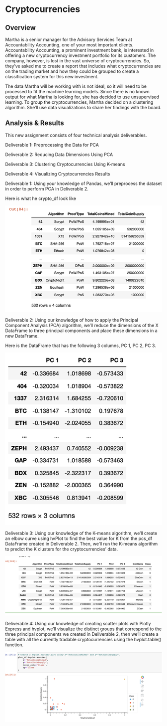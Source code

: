 # Cryptocurrencies

## Overview

Martha is a senior manager for the Advisory Services Team at Accountability Accounting, one of your most important clients. Accountability Accounting, a prominent investment bank, is interested in offering a new cryptocurrency investment portfolio for its customers. The company, however, is lost in the vast universe of cryptocurrencies. So, they’ve asked me to create a report that includes what cryptocurrencies are on the trading market and how they could be grouped to create a classification system for this new investment.

The data Martha will be working with is not ideal, so it will need to be processed to fit the machine learning models. Since there is no known output for what Martha is looking for, she has decided to use unsupervised learning. To group the cryptocurrencies, Martha decided on a clustering algorithm. She’ll use data visualizations to share her findings with the board.

## Analysis & Results 

This new assignment consists of four technical analysis deliverables. 

Deliverable 1: Preprocessing the Data for PCA

Deliverable 2: Reducing Data Dimensions Using PCA

Deliverable 3: Clustering Cryptocurrencies Using K-means

Deliverable 4: Visualizing Cryptocurrencies Results

Deliverable 1: Using your knowledge of Pandas, we’ll preprocess the dataset in order to perform PCA in Deliverable 2.

Here is what he crypto_df look like

![](Resources/Deliverable1.png)

Deliverable 2: Using our knowledge of how to apply the Principal Component Analysis (PCA) algorithm, we’ll reduce the dimensions of the X DataFrame to three principal components and place these dimensions in a new DataFrame.

Here is the DataFrame that has the following 3 columns, PC 1, PC 2, PC 3.

![](Resources/Deliverable2.png)

Deliverable 3: Using our knowledge of the K-means algorithm, we’ll create an elbow curve using hvPlot to find the best value for K from the pcs_df DataFrame created in Deliverable 2. Then, we’ll run the K-means algorithm to predict the K clusters for the cryptocurrencies’ data.

![](Resources/Deliverable3.png)

Deliverable 4: Using our knowledge of creating scatter plots with Plotly Express and hvplot, we’ll visualize the distinct groups that correspond to the three principal components we created in Deliverable 2, then we’ll create a table with all the currently tradable cryptocurrencies using the hvplot.table() function.

![](Resources/Deliverable4.png)

